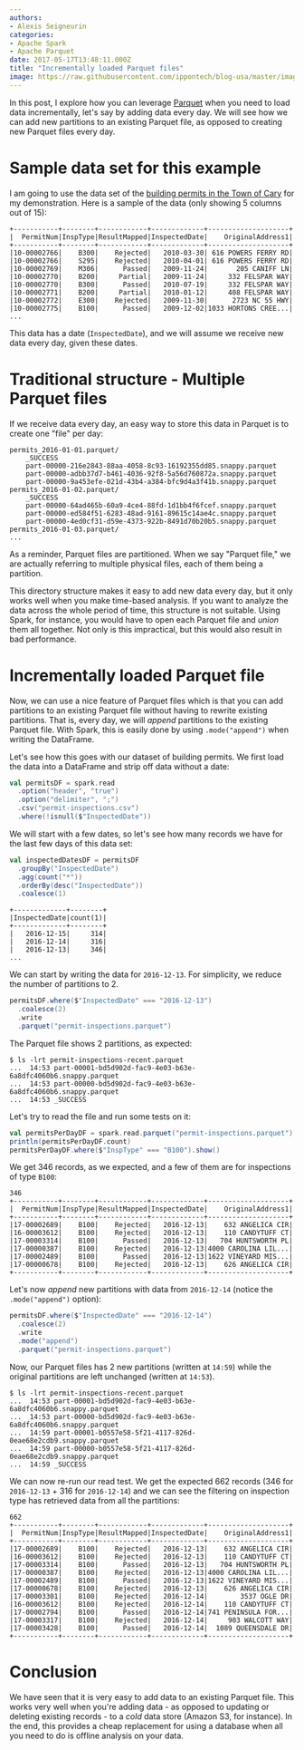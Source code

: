 ```yaml
---
authors:
- Alexis Seigneurin
categories:
- Apache Spark
- Apache Parquet
date: 2017-05-17T13:48:11.000Z
title: "Incrementally loaded Parquet files"
image: https://raw.githubusercontent.com/ippontech/blog-usa/master/images/2017/04/Incrementally-loaded-Parquet-files-Blog.png
---
```


In this post, I explore how you can leverage [Parquet](https://parquet.apache.org/) when you need to load data incrementally, let's say by adding data every day. We will see how we can add new partitions to an existing Parquet file, as opposed to creating new Parquet files every day.

# Sample data set for this example

I am going to use the data set of the [building permits in the Town of Cary](https://data.opendatasoft.com/explore/dataset/permit-inspections@townofcary/) for my demonstration. Here is a sample of the data (only showing 5 columns out of 15):

```
+-----------+--------+------------+-------------+--------------------+
|  PermitNum|InspType|ResultMapped|InspectedDate|    OriginalAddress1|
+-----------+--------+------------+-------------+--------------------+
|10-00002766|    B300|    Rejected|   2010-03-30| 616 POWERS FERRY RD|
|10-00002766|    S295|    Rejected|   2010-04-01| 616 POWERS FERRY RD|
|10-00002769|    M306|      Passed|   2009-11-24|       205 CANIFF LN|
|10-00002770|    B200|     Partial|   2009-11-24|     332 FELSPAR WAY|
|10-00002770|    B300|      Passed|   2010-07-19|     332 FELSPAR WAY|
|10-00002771|    B200|     Partial|   2010-01-12|     408 FELSPAR WAY|
|10-00002772|    E300|    Rejected|   2009-11-30|      2723 NC 55 HWY|
|10-00002775|    B100|      Passed|   2009-12-02|1033 HORTONS CREE...|
...
```

This data has a date (`InspectedDate`), and we will assume we receive new data every day, given these dates.

# Traditional structure - Multiple Parquet files

If we receive data every day, an easy way to store this data in Parquet is to create one "file" per day:

```
permits_2016-01-01.parquet/
    _SUCCESS
    part-00000-216e2843-88aa-4058-8c93-16192355dd85.snappy.parquet
    part-00000-adbb37d7-b461-4036-92f8-5a56d760872a.snappy.parquet
    part-00000-9a453efe-021d-43b4-a384-bfc9d4a3f41b.snappy.parquet
permits_2016-01-02.parquet/
    _SUCCESS
    part-00000-64ad465b-60a9-4ce4-88fd-1d1bb4f6fcef.snappy.parquet
    part-00000-ed584f51-6283-48ad-9161-89615c14ae4c.snappy.parquet
    part-00000-4ed0cf31-d59e-4373-922b-8491d70b20b5.snappy.parquet
permits_2016-01-03.parquet/
...
```

As a reminder, Parquet files are partitioned. When we say "Parquet file," we are actually referring to multiple physical files, each of them being a partition.

This directory structure makes it easy to add new data every day, but it only works well when you make time-based analysis. If you want to analyze the data across the whole period of time, this structure is not suitable. Using Spark, for instance, you would have to open each Parquet file and *union* them all together. Not only is this impractical, but this would also result in bad performance.

# Incrementally loaded Parquet file

Now, we can use a nice feature of Parquet files which is that you can add partitions to an existing Parquet file without having to rewrite existing partitions. That is, every day, we will *append* partitions to the existing Parquet file. With Spark, this is easily done by using `.mode("append")` when writing the DataFrame.

Let's see how this goes with our dataset of building permits. We first load the data into a DataFrame and strip off data without a date:

```scala
val permitsDF = spark.read
  .option("header", "true")
  .option("delimiter", ";")
  .csv("permit-inspections.csv")
  .where(!isnull($"InspectedDate"))
```

We will start with a few dates, so let's see how many records we have for the last few days of this data set:

```scala
val inspectedDatesDF = permitsDF
  .groupBy("InspectedDate")
  .agg(count("*"))
  .orderBy(desc("InspectedDate"))
  .coalesce(1)
```

```
+-------------+--------+
|InspectedDate|count(1)|
+-------------+--------+
|   2016-12-15|     314|
|   2016-12-14|     316|
|   2016-12-13|     346|
...
```

We can start by writing the data for `2016-12-13`. For simplicity, we reduce the number of partitions to 2.

```scala
permitsDF.where($"InspectedDate" === "2016-12-13")
  .coalesce(2)
  .write
  .parquet("permit-inspections.parquet")
```

The Parquet file shows 2 partitions, as expected:

```
$ ls -lrt permit-inspections-recent.parquet
...  14:53 part-00001-bd5d902d-fac9-4e03-b63e-6a8dfc4060b6.snappy.parquet
...  14:53 part-00000-bd5d902d-fac9-4e03-b63e-6a8dfc4060b6.snappy.parquet
...  14:53 _SUCCESS
```

Let's try to read the file and run some tests on it:

```scala
val permitsPerDayDF = spark.read.parquet("permit-inspections.parquet")
println(permitsPerDayDF.count)
permitsPerDayDF.where($"InspType" === "B100").show()
```

We get 346 records, as we expected, and a few of them are for inspections of type `B100`:

```
346
+-----------+--------+------------+-------------+--------------------+
|  PermitNum|InspType|ResultMapped|InspectedDate|    OriginalAddress1|
+-----------+--------+------------+-------------+--------------------+
|17-00002689|    B100|    Rejected|   2016-12-13|    632 ANGELICA CIR|
|16-00003612|    B100|    Rejected|   2016-12-13|    110 CANDYTUFF CT|
|17-00003314|    B100|      Passed|   2016-12-13|   704 HUNTSWORTH PL|
|17-00000387|    B100|    Rejected|   2016-12-13|4000 CAROLINA LIL...|
|17-00002489|    B100|      Passed|   2016-12-13|1622 VINEYARD MIS...|
|17-00000678|    B100|    Rejected|   2016-12-13|    626 ANGELICA CIR|
+-----------+--------+------------+-------------+--------------------+
```

Let's now *append* new partitions with data from `2016-12-14` (notice the `.mode("append")` option):

```scala
permitsDF.where($"InspectedDate" === "2016-12-14")
  .coalesce(2)
  .write
  .mode("append")
  .parquet("permit-inspections.parquet")
```

Now, our Parquet files has 2 new partitions (written at `14:59`) while the original partitions are left unchanged (written at `14:53`).

```
$ ls -lrt permit-inspections-recent.parquet
...  14:53 part-00001-bd5d902d-fac9-4e03-b63e-6a8dfc4060b6.snappy.parquet
...  14:53 part-00000-bd5d902d-fac9-4e03-b63e-6a8dfc4060b6.snappy.parquet
...  14:59 part-00001-b0557e58-5f21-4117-826d-0eae68e2cdb9.snappy.parquet
...  14:59 part-00000-b0557e58-5f21-4117-826d-0eae68e2cdb9.snappy.parquet
...  14:59 _SUCCESS
```

We can now re-run our read test. We get the expected 662 records (346 for `2016-12-13` + 316 for `2016-12-14`) and we can see the filtering on inspection type has retrieved data from all the partitions:

```
662
+-----------+--------+------------+-------------+--------------------+
|  PermitNum|InspType|ResultMapped|InspectedDate|    OriginalAddress1|
+-----------+--------+------------+-------------+--------------------+
|17-00002689|    B100|    Rejected|   2016-12-13|    632 ANGELICA CIR|
|16-00003612|    B100|    Rejected|   2016-12-13|    110 CANDYTUFF CT|
|17-00003314|    B100|      Passed|   2016-12-13|   704 HUNTSWORTH PL|
|17-00000387|    B100|    Rejected|   2016-12-13|4000 CAROLINA LIL...|
|17-00002489|    B100|      Passed|   2016-12-13|1622 VINEYARD MIS...|
|17-00000678|    B100|    Rejected|   2016-12-13|    626 ANGELICA CIR|
|17-00003301|    B100|    Rejected|   2016-12-14|        3537 OGLE DR|
|16-00003612|    B100|    Rejected|   2016-12-14|    110 CANDYTUFF CT|
|17-00002794|    B100|      Passed|   2016-12-14|741 PENINSULA FOR...|
|17-00003317|    B100|    Rejected|   2016-12-14|     903 WALCOTT WAY|
|17-00003428|    B100|      Passed|   2016-12-14|  1089 QUEENSDALE DR|
+-----------+--------+------------+-------------+--------------------+
```

# Conclusion

We have seen that it is very easy to add data to an existing Parquet file. This works very well when you're adding data - as opposed to updating or deleting existing records - to a *cold* data store (Amazon S3, for instance). In the end, this provides a cheap replacement for using a database when all you need to do is offline analysis on your data.
